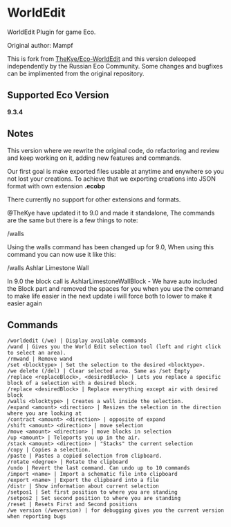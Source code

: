 # WorldEdit
WorldEdit Plugin for game Eco.

Original author: Mampf

This is fork from [TheKye/Eco-WorldEdit](https://github.com/TheKye/Eco-WorldEdit) and this version deleoped independently by the Russian Eco Community.
Some changes and bugfixes can be implimented from the original repository.

## Supported Eco Version
**9.3.4**

## Notes
This version where we rewrite the original code, do refactoring and review and keep working on it, adding new features and commands.

Our first goal is make exported files usable at anytime and enywhere so you not lost your creations. To achieve that we exporting creations into JSON format with own extension **.ecobp**

There currently no support for other extensions and formats.


@TheKye have updated it to 9.0 and made it standalone, The commands are the same but there is a few things to note:

/walls

Using the walls command has been changed up for 9.0, When using this command you can now use it like this:

/walls Ashlar Limestone Wall

In 9.0 the block call is AshlarLimestoneWallBlock - We have auto included the Block part and removed the spaces for you when you use the command to make life easier in the next update i will force both to lower to make it easier again

## Commands
```
/worldedit (/we) | Display available commands
/wand | Gives you the World Edit selection tool (left and right click to select an area).
/rmwand | Remove wand
/set <blocktype> | Set the selection to the desired <blocktype>.
/we delete (/del) | Clear selected area. Same as /set Empty
/replace <replaceBlock>, <desiredBlock> | Lets you replace a specific block of a selection with a desired block.
/replace <desiredBlock> | Replace everything except air with desired block
/walls <blocktype> | Creates a wall inside the selection.
/expand <amount> <direction> | Resizes the selection in the direction where you are looking at
/contract <amount> <direction> | opposite of expand
/shift <amount> <direction> | move selection
/move <amount> <direction> | move blocks in selection
/up <amount> | Teleports you up in the air.
/stack <amount> <direction> | "Stacks" the current selection
/copy | Copies a selection.
/paste | Pastes a copied selection from clipboard.
/rotate <degree> | Rotate the clipboard
/undo | Revert the last command. Can undo up to 10 commands
/import <name> | Import a schematic file into clipboard
/export <name> | Export the clipboard into a file
/distr | Show information about current selection
/setpos1 | Set first position to where you are standing
/setpos2 | Set second position to where you are standing
/reset | Resets First and Second positions
/we version (/weversion) | for debugging gives you the current version when reporting bugs
```
